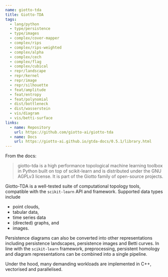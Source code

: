 ```yaml
---
name: giotto-tda
title: Giotto-TDA
tags:
  - lang/python
  - type/persistence
  - type/images
  - complex/cover-mapper
  - complex/rips
  - complex/rips-weighted
  - complex/alpha
  - complex/cech
  - complex/flag
  - complex/cubical
  - repr/landscape
  - repr/kernel
  - repr/image
  - repr/silhouette
  - feat/amplitude
  - feat/entropy
  - feat/polynomial
  - dist/bottleneck
  - dist/wasserstein
  - vis/diagram
  - vis/betti-surface
links:
  - name: Repository
    url: https://github.com/giotto-ai/giotto-tda
  - name: Docs
    url: https://giotto-ai.github.io/gtda-docs/0.5.1/library.html
---
```

From the docs:
> giotto-tda is a high performance topological machine learning toolbox in Python built on top of scikit-learn and is distributed under the GNU AGPLv3 license.
> It is part of the Giotto family of open-source projects.

Giotto-TDA is a well-tested suite of computational topology tools, compatible with the `scikit-learn` API and framework.
Supported data types include
* point clouds,
* tabular data,
* time series data
* (directed) graphs, and
* images.

Persistence diagrams can also be converted into other representations including persistence landscapes, persistence images and Betti curves.
In line with the `scikit-learn` framework, preprocessing, persistent homology and diagram representations can be combined into a single pipeline.

Under the hood, many demanding workloads are implemented in C++, vectorised and parallelised.
